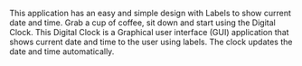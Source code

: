 This application has an easy and simple design with Labels to show current date and time. Grab a cup of coffee, sit down and start using the Digital Clock. This Digital Clock is a Graphical user interface (GUI) application that shows current date and time to the user using labels. The clock updates the date and time automatically.
